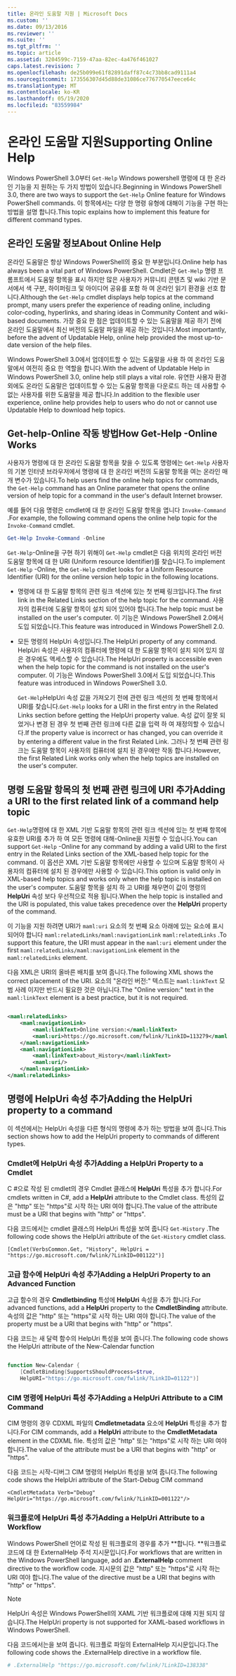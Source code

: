 ```yaml
---
title: 온라인 도움말 지원 | Microsoft Docs
ms.custom: ''
ms.date: 09/13/2016
ms.reviewer: ''
ms.suite: ''
ms.tgt_pltfrm: ''
ms.topic: article
ms.assetid: 3204599c-7159-47aa-82ec-4a476f461027
caps.latest.revision: 7
ms.openlocfilehash: de25b099e61f82891daff87c4c73bb8cad9111a4
ms.sourcegitcommit: 173556307d45d88de31086ce776770547eece64c
ms.translationtype: MT
ms.contentlocale: ko-KR
ms.lasthandoff: 05/19/2020
ms.locfileid: "83559984"
---
```

# <a name="supporting-online-help"></a><span data-ttu-id="9bcdd-102">온라인 도움말 지원</span><span class="sxs-lookup"><span data-stu-id="9bcdd-102">Supporting Online Help</span></span>

<span data-ttu-id="9bcdd-103">Windows PowerShell 3.0부터 `Get-Help` Windows powershell 명령에 대 한 온라인 기능을 지 원하는 두 가지 방법이 있습니다.</span><span class="sxs-lookup"><span data-stu-id="9bcdd-103">Beginning in Windows PowerShell 3.0, there are two ways to support the `Get-Help` Online feature for Windows PowerShell commands.</span></span> <span data-ttu-id="9bcdd-104">이 항목에서는 다양 한 명령 유형에 대해이 기능을 구현 하는 방법을 설명 합니다.</span><span class="sxs-lookup"><span data-stu-id="9bcdd-104">This topic explains how to implement this feature for different command types.</span></span>

## <a name="about-online-help"></a><span data-ttu-id="9bcdd-105">온라인 도움말 정보</span><span class="sxs-lookup"><span data-stu-id="9bcdd-105">About Online Help</span></span>

<span data-ttu-id="9bcdd-106">온라인 도움말은 항상 Windows PowerShell의 중요 한 부분입니다.</span><span class="sxs-lookup"><span data-stu-id="9bcdd-106">Online help has always been a vital part of Windows PowerShell.</span></span> <span data-ttu-id="9bcdd-107">Cmdlet은 `Get-Help` 명령 프롬프트에서 도움말 항목을 표시 하지만 많은 사용자가 커뮤니티 콘텐츠 및 wiki 기반 문서에서 색 구분, 하이퍼링크 및 아이디어 공유를 포함 하 여 온라인 읽기 환경을 선호 합니다.</span><span class="sxs-lookup"><span data-stu-id="9bcdd-107">Although the `Get-Help` cmdlet displays help topics at the command prompt, many users prefer the experience of reading online, including color-coding, hyperlinks, and sharing ideas in Community Content and wiki-based documents.</span></span> <span data-ttu-id="9bcdd-108">가장 중요 한 점은 업데이트할 수 있는 도움말을 제공 하기 전에 온라인 도움말에서 최신 버전의 도움말 파일을 제공 하는 것입니다.</span><span class="sxs-lookup"><span data-stu-id="9bcdd-108">Most importantly, before the advent of Updatable Help, online help provided the most up-to-date version of the help files.</span></span>

<span data-ttu-id="9bcdd-109">Windows PowerShell 3.0에서 업데이트할 수 있는 도움말을 사용 하 여 온라인 도움말에서 여전히 중요 한 역할을 합니다.</span><span class="sxs-lookup"><span data-stu-id="9bcdd-109">With the advent of Updatable Help in Windows PowerShell 3.0, online help still plays a vital role.</span></span> <span data-ttu-id="9bcdd-110">유연한 사용자 환경 외에도 온라인 도움말은 업데이트할 수 있는 도움말 항목을 다운로드 하는 데 사용할 수 없는 사용자를 위한 도움말을 제공 합니다.</span><span class="sxs-lookup"><span data-stu-id="9bcdd-110">In addition to the flexible user experience, online help provides help to users who do not or cannot use Updatable Help to download help topics.</span></span>

## <a name="how-get-help--online-works"></a><span data-ttu-id="9bcdd-111">Get-help-Online 작동 방법</span><span class="sxs-lookup"><span data-stu-id="9bcdd-111">How Get-Help -Online Works</span></span>

<span data-ttu-id="9bcdd-112">사용자가 명령에 대 한 온라인 도움말 항목을 찾을 수 있도록 명령에는 `Get-Help` 사용자의 기본 인터넷 브라우저에서 명령에 대 한 온라인 버전의 도움말 항목을 여는 온라인 매개 변수가 있습니다.</span><span class="sxs-lookup"><span data-stu-id="9bcdd-112">To help users find the online help topics for commands, the `Get-Help` command has an Online parameter that opens the online version of help topic for a command in the user's default Internet browser.</span></span>

<span data-ttu-id="9bcdd-113">예를 들어 다음 명령은 cmdlet에 대 한 온라인 도움말 항목을 엽니다 `Invoke-Command` .</span><span class="sxs-lookup"><span data-stu-id="9bcdd-113">For example, the following command opens the online help topic for the `Invoke-Command` cmdlet.</span></span>

```powershell
Get-Help Invoke-Command -Online
```

<span data-ttu-id="9bcdd-114">`Get-Help`-Online을 구현 하기 위해이 `Get-Help` cmdlet은 다음 위치의 온라인 버전 도움말 항목에 대 한 URI (Uniform resource Identifier)를 찾습니다.</span><span class="sxs-lookup"><span data-stu-id="9bcdd-114">To implement `Get-Help` -Online, the `Get-Help` cmdlet looks for a Uniform Resource Identifier (URI) for the online version help topic in the following locations.</span></span>

- <span data-ttu-id="9bcdd-115">명령에 대 한 도움말 항목의 관련 링크 섹션에 있는 첫 번째 링크입니다.</span><span class="sxs-lookup"><span data-stu-id="9bcdd-115">The first link in the Related Links section of the help topic for the command.</span></span> <span data-ttu-id="9bcdd-116">사용자의 컴퓨터에 도움말 항목이 설치 되어 있어야 합니다.</span><span class="sxs-lookup"><span data-stu-id="9bcdd-116">The help topic must be installed on the user's computer.</span></span> <span data-ttu-id="9bcdd-117">이 기능은 Windows PowerShell 2.0에서 도입 되었습니다.</span><span class="sxs-lookup"><span data-stu-id="9bcdd-117">This feature was introduced in Windows PowerShell 2.0.</span></span>

- <span data-ttu-id="9bcdd-118">모든 명령의 HelpUri 속성입니다.</span><span class="sxs-lookup"><span data-stu-id="9bcdd-118">The HelpUri property of any command.</span></span> <span data-ttu-id="9bcdd-119">HelpUri 속성은 사용자의 컴퓨터에 명령에 대 한 도움말 항목이 설치 되어 있지 않은 경우에도 액세스할 수 있습니다.</span><span class="sxs-lookup"><span data-stu-id="9bcdd-119">The HelpUri property is accessible even when the help topic for the command is not installed on the user's computer.</span></span> <span data-ttu-id="9bcdd-120">이 기능은 Windows PowerShell 3.0에서 도입 되었습니다.</span><span class="sxs-lookup"><span data-stu-id="9bcdd-120">This feature was introduced in Windows PowerShell 3.0.</span></span>

  <span data-ttu-id="9bcdd-121">`Get-Help`HelpUri 속성 값을 가져오기 전에 관련 링크 섹션의 첫 번째 항목에서 URI를 찾습니다.</span><span class="sxs-lookup"><span data-stu-id="9bcdd-121">`Get-Help` looks for a URI in the first entry in the Related Links section before getting the HelpUri property value.</span></span> <span data-ttu-id="9bcdd-122">속성 값이 잘못 되었거나 변경 된 경우 첫 번째 관련 링크에 다른 값을 입력 하 여 재정의할 수 있습니다.</span><span class="sxs-lookup"><span data-stu-id="9bcdd-122">If the property value is incorrect or has changed, you can override it by entering a different value in the first Related Link.</span></span> <span data-ttu-id="9bcdd-123">그러나 첫 번째 관련 링크는 도움말 항목이 사용자의 컴퓨터에 설치 된 경우에만 작동 합니다.</span><span class="sxs-lookup"><span data-stu-id="9bcdd-123">However, the first Related Link works only when the help topics are installed on the user's computer.</span></span>

## <a name="adding-a-uri-to-the-first-related-link-of-a-command-help-topic"></a><span data-ttu-id="9bcdd-124">명령 도움말 항목의 첫 번째 관련 링크에 URI 추가</span><span class="sxs-lookup"><span data-stu-id="9bcdd-124">Adding a URI to the first related link of a command help topic</span></span>

<span data-ttu-id="9bcdd-125">`Get-Help`명령에 대 한 XML 기반 도움말 항목의 관련 링크 섹션에 있는 첫 번째 항목에 유효한 URI를 추가 하 여 모든 명령에 대해-Online을 지원할 수 있습니다.</span><span class="sxs-lookup"><span data-stu-id="9bcdd-125">You can support `Get-Help` -Online for any command by adding a valid URI to the first entry in the Related Links section of the XML-based help topic for the command.</span></span> <span data-ttu-id="9bcdd-126">이 옵션은 XML 기반 도움말 항목에만 사용할 수 있으며 도움말 항목이 사용자의 컴퓨터에 설치 된 경우에만 사용할 수 있습니다.</span><span class="sxs-lookup"><span data-stu-id="9bcdd-126">This option is valid only in XML-based help topics and works only when the help topic is installed on the user's computer.</span></span> <span data-ttu-id="9bcdd-127">도움말 항목을 설치 하 고 URI를 채우면이 값이 명령의 **HelpUri** 속성 보다 우선적으로 적용 됩니다.</span><span class="sxs-lookup"><span data-stu-id="9bcdd-127">When the help topic is installed and the URI is populated, this value takes precedence over the **HelpUri** property of the command.</span></span>

<span data-ttu-id="9bcdd-128">이 기능을 지원 하려면 URI가 `maml:uri` 요소의 첫 번째 요소 아래에 있는 요소에 표시 되어야 합니다 `maml:relatedLinks/maml:navigationLink` `maml:relatedLinks` .</span><span class="sxs-lookup"><span data-stu-id="9bcdd-128">To support this feature, the URI must appear in the `maml:uri` element under the first `maml:relatedLinks/maml:navigationLink` element in the `maml:relatedLinks` element.</span></span>

<span data-ttu-id="9bcdd-129">다음 XML은 URI의 올바른 배치를 보여 줍니다.</span><span class="sxs-lookup"><span data-stu-id="9bcdd-129">The following XML shows the correct placement of the URI.</span></span> <span data-ttu-id="9bcdd-130">요소의 "온라인 버전:" 텍스트는 `maml:linkText` 모범 사례 이지만 반드시 필요한 것은 아닙니다.</span><span class="sxs-lookup"><span data-stu-id="9bcdd-130">The "Online version:" text in the `maml:linkText` element is a best practice, but it is not required.</span></span>

```xml

<maml:relatedLinks>
    <maml:navigationLink>
        <maml:linkText>Online version:</maml:linkText>
        <maml:uri>https://go.microsoft.com/fwlink/?LinkID=113279</maml:uri>
    </maml:navigationLink>
    <maml:navigationLink>
        <maml:linkText>about_History</maml:linkText>
        <maml:uri/>
    </maml:navigationLink>
</maml:relatedLinks>
```

## <a name="adding-the-helpuri-property-to-a-command"></a><span data-ttu-id="9bcdd-131">명령에 HelpUri 속성 추가</span><span class="sxs-lookup"><span data-stu-id="9bcdd-131">Adding the HelpUri property to a command</span></span>

<span data-ttu-id="9bcdd-132">이 섹션에서는 HelpUri 속성을 다른 형식의 명령에 추가 하는 방법을 보여 줍니다.</span><span class="sxs-lookup"><span data-stu-id="9bcdd-132">This section shows how to add the HelpUri property to commands of different types.</span></span>

### <a name="adding-a-helpuri-property-to-a-cmdlet"></a><span data-ttu-id="9bcdd-133">Cmdlet에 HelpUri 속성 추가</span><span class="sxs-lookup"><span data-stu-id="9bcdd-133">Adding a HelpUri Property to a Cmdlet</span></span>

<span data-ttu-id="9bcdd-134">C #으로 작성 된 cmdlet의 경우 Cmdlet 클래스에 **HelpUri** 특성을 추가 합니다.</span><span class="sxs-lookup"><span data-stu-id="9bcdd-134">For cmdlets written in C#, add a **HelpUri** attribute to the Cmdlet class.</span></span> <span data-ttu-id="9bcdd-135">특성의 값은 "http" 또는 "https"로 시작 하는 URI 여야 합니다.</span><span class="sxs-lookup"><span data-stu-id="9bcdd-135">The value of the attribute must be a URI that begins with "http" or "https".</span></span>

<span data-ttu-id="9bcdd-136">다음 코드에서는 cmdlet 클래스의 HelpUri 특성을 보여 줍니다 `Get-History` .</span><span class="sxs-lookup"><span data-stu-id="9bcdd-136">The following code shows the HelpUri attribute of the `Get-History` cmdlet class.</span></span>

```
[Cmdlet(VerbsCommon.Get, "History", HelpUri = "https://go.microsoft.com/fwlink/?LinkID=001122")]
```

### <a name="adding-a-helpuri-property-to-an-advanced-function"></a><span data-ttu-id="9bcdd-137">고급 함수에 HelpUri 속성 추가</span><span class="sxs-lookup"><span data-stu-id="9bcdd-137">Adding a HelpUri Property to an Advanced Function</span></span>

<span data-ttu-id="9bcdd-138">고급 함수의 경우 **Cmdletbinding** 특성에 **HelpUri** 속성을 추가 합니다.</span><span class="sxs-lookup"><span data-stu-id="9bcdd-138">For advanced functions, add a **HelpUri** property to the **CmdletBinding** attribute.</span></span> <span data-ttu-id="9bcdd-139">속성의 값은 "http" 또는 "https"로 시작 하는 URI 여야 합니다.</span><span class="sxs-lookup"><span data-stu-id="9bcdd-139">The value of the property must be a URI that begins with "http" or "https".</span></span>

<span data-ttu-id="9bcdd-140">다음 코드는 새 달력 함수의 HelpUri 특성을 보여 줍니다.</span><span class="sxs-lookup"><span data-stu-id="9bcdd-140">The following code shows the HelpUri attribute of the New-Calendar function</span></span>

```powershell

function New-Calendar {
    [CmdletBinding(SupportsShouldProcess=$true,
    HelpURI="https://go.microsoft.com/fwlink/?LinkID=01122")]
```

### <a name="adding-a-helpuri-attribute-to-a-cim-command"></a><span data-ttu-id="9bcdd-141">CIM 명령에 HelpUri 특성 추가</span><span class="sxs-lookup"><span data-stu-id="9bcdd-141">Adding a HelpUri Attribute to a CIM Command</span></span>

<span data-ttu-id="9bcdd-142">CIM 명령의 경우 CDXML 파일의 **Cmdletmetadata** 요소에 **HelpUri** 특성을 추가 합니다.</span><span class="sxs-lookup"><span data-stu-id="9bcdd-142">For CIM commands, add a **HelpUri** attribute to the **CmdletMetadata** element in the CDXML file.</span></span> <span data-ttu-id="9bcdd-143">특성의 값은 "http" 또는 "https"로 시작 하는 URI 여야 합니다.</span><span class="sxs-lookup"><span data-stu-id="9bcdd-143">The value of the attribute must be a URI that begins with "http" or "https".</span></span>

<span data-ttu-id="9bcdd-144">다음 코드는 시작-디버그 CIM 명령의 HelpUri 특성을 보여 줍니다.</span><span class="sxs-lookup"><span data-stu-id="9bcdd-144">The following code shows the HelpUri attribute of the Start-Debug CIM command</span></span>

```
<CmdletMetadata Verb="Debug" HelpUri="https://go.microsoft.com/fwlink/?LinkID=001122"/>
```

### <a name="adding-a-helpuri-attribute-to-a-workflow"></a><span data-ttu-id="9bcdd-145">워크플로에 HelpUri 특성 추가</span><span class="sxs-lookup"><span data-stu-id="9bcdd-145">Adding a HelpUri Attribute to a Workflow</span></span>

<span data-ttu-id="9bcdd-146">Windows PowerShell 언어로 작성 된 워크플로의 경우를 추가 \*\*합니다. \*\*워크플로 코드에 대 한 ExternalHelp 주석 지시문입니다.</span><span class="sxs-lookup"><span data-stu-id="9bcdd-146">For workflows that are written in the Windows PowerShell language, add an **.ExternalHelp** comment directive to the workflow code.</span></span> <span data-ttu-id="9bcdd-147">지시문의 값은 "http" 또는 "https"로 시작 하는 URI 여야 합니다.</span><span class="sxs-lookup"><span data-stu-id="9bcdd-147">The value of the directive must be a URI that begins with "http" or "https".</span></span>

> [!NOTE]
> <span data-ttu-id="9bcdd-148">HelpUri 속성은 Windows PowerShell의 XAML 기반 워크플로에 대해 지원 되지 않습니다.</span><span class="sxs-lookup"><span data-stu-id="9bcdd-148">The HelpUri property is not supported for XAML-based workflows in Windows PowerShell.</span></span>

<span data-ttu-id="9bcdd-149">다음 코드에서는을 보여 줍니다. 워크플로 파일의 ExternalHelp 지시문입니다.</span><span class="sxs-lookup"><span data-stu-id="9bcdd-149">The following code shows the .ExternalHelp directive in a workflow file.</span></span>

```powershell
# .ExternalHelp "https://go.microsoft.com/fwlink/?LinkID=138338"
```
